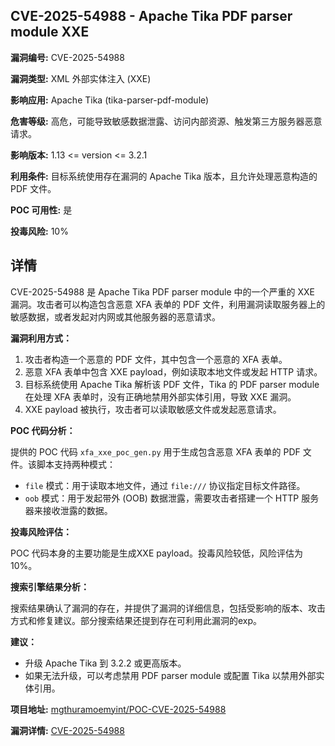 ## CVE-2025-54988 - Apache Tika PDF parser module XXE

**漏洞编号:** CVE-2025-54988

**漏洞类型:** XML 外部实体注入 (XXE)

**影响应用:** Apache Tika (tika-parser-pdf-module)

**危害等级:** 高危，可能导致敏感数据泄露、访问内部资源、触发第三方服务器恶意请求。

**影响版本:** 1.13 <= version <= 3.2.1

**利用条件:** 目标系统使用存在漏洞的 Apache Tika 版本，且允许处理恶意构造的 PDF 文件。

**POC 可用性:** 是

**投毒风险:** 10%

## 详情

CVE-2025-54988 是 Apache Tika PDF parser module 中的一个严重的 XXE 漏洞。攻击者可以构造包含恶意 XFA 表单的 PDF 文件，利用漏洞读取服务器上的敏感数据，或者发起对内网或其他服务器的恶意请求。

**漏洞利用方式：**

1.  攻击者构造一个恶意的 PDF 文件，其中包含一个恶意的 XFA 表单。
2.  恶意 XFA 表单中包含 XXE payload，例如读取本地文件或发起 HTTP 请求。
3.  目标系统使用 Apache Tika 解析该 PDF 文件，Tika 的 PDF parser module 在处理 XFA 表单时，没有正确地禁用外部实体引用，导致 XXE 漏洞。
4.  XXE payload 被执行，攻击者可以读取敏感文件或发起恶意请求。

**POC 代码分析：**

提供的 POC 代码 `xfa_xxe_poc_gen.py` 用于生成包含恶意 XFA 表单的 PDF 文件。该脚本支持两种模式：

*   `file` 模式：用于读取本地文件，通过 `file:///` 协议指定目标文件路径。
*   `oob` 模式：用于发起带外 (OOB) 数据泄露，需要攻击者搭建一个 HTTP 服务器来接收泄露的数据。

**投毒风险评估：**

POC 代码本身的主要功能是生成XXE payload。投毒风险较低，风险评估为10%。

**搜索引擎结果分析：**

搜索结果确认了漏洞的存在，并提供了漏洞的详细信息，包括受影响的版本、攻击方式和修复建议。部分搜索结果还提到存在可利用此漏洞的exp。

**建议：**

*   升级 Apache Tika 到 3.2.2 或更高版本。
*   如果无法升级，可以考虑禁用 PDF parser module 或配置 Tika 以禁用外部实体引用。

**项目地址:** [mgthuramoemyint/POC-CVE-2025-54988](https://github.com/mgthuramoemyint/POC-CVE-2025-54988)

**漏洞详情:** [CVE-2025-54988](https://nvd.nist.gov/vuln/detail/CVE-2025-54988)